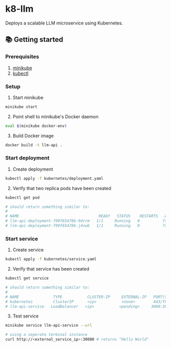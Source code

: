# k8-llm

Deploys a scalable LLM microservice using Kubernetes.

## 📚 Getting started

### Prerequisites

1. [minikube](https://minikube.sigs.k8s.io/docs/)
2. [kubectl](https://kubernetes.io/docs/reference/kubectl/)

### Setup

1. Start minikube

```sh
minikube start
```

2. Point shell to minikube's Docker daemon

```sh
eval $(minikube docker-env)
```

3. Build Docker image

```sh
docker build -t llm-api .
```

### Start deployment

1. Create deployment

```sh
kubectl apply -f kubernetes/deployment.yaml
```

2. Verify that two replica pods have been created

```sh
kubectl get pod

# should return something similar to:
#
# NAME                                   READY   STATUS    RESTARTS   AGE
# llm-api-deployment-799f65478b-9drrm   1/1     Running   0          7s
# llm-api-deployment-799f65478b-j4vwb   1/1     Running   0          7s
```

### Start service

1. Create service

```sh
kubectl apply -f kubernetes/service.yaml
```

2. Verify that service has been created

```sh
kubectl get service

# should return something similar to:
#
# NAME               TYPE           CLUSTER-IP     EXTERNAL-IP   PORT(S)          AGE
# kubernetes         ClusterIP      <ip>           <none>        443/TCP          65m
# llm-api-service   LoadBalancer   <ip>           <pending>     3000:30080/TCP   33m
```

3. Test service

```sh
minikube service llm-api-service --url

# using a seperate terminal instance
curl http://<external_service_ip>:30080 # returns "Hello World"
```
